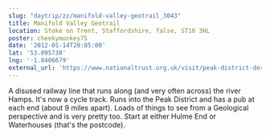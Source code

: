 ```yaml
---
slug: "daytrip/zz/manifold-valley-geotrail_3043"
title: Manifold Valley Geotrail
location: Stoke on Trent, Staffordshire, false, ST10 3HL
poster: cheekymonkey75
date: '2012-01-14T20:05:00'
lat: '53.095738'
lng: '-1.8406679'
external_url: 'https://www.nationaltrust.org.uk/visit/peak-district-derbyshire/ilam-park-dovedale-and-the-white-peak/manifold-valley-walk'
---
```


A disused railway line that runs along (and very often across) the river Hamps. It's now a cycle track. Runs into the Peak District and has a pub at each end (about 9 miles apart).  Loads of things to see from a Geological perspective and is very pretty too. Start at either Hulme End or Waterhouses (that's the postcode).
